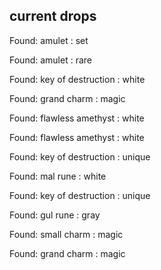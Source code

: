## current drops

Found: amulet : set
Found: amulet : rare
Found: key of destruction : white
Found: grand charm : magic
Found: flawless amethyst : white
Found: flawless amethyst : white
Found: key of destruction : unique
Found: mal rune : white
Found: key of destruction : unique
Found: gul rune : gray
Found: small charm : magic
Found: grand charm : magic
